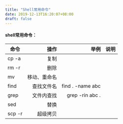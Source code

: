 ```yaml
---
title: "Shell常用命令"
date: 2019-12-13T16:20:07+08:00
draft: false
---
```


#### shell常用命令：
| 命令        | 操作   |  举例  |说明|
| --------   | -----:  | ----:  |---|
| cp -a     | 复制 |  ||
| rm -r        |  删除   |     ||
| mv        |    移动、重命名    |    ||
|find|查找文件名|find . -name abc||
|grep|文件内查找|grep -rin abc .||
|sed|替换|||
|scp -r|超级拷贝|||
